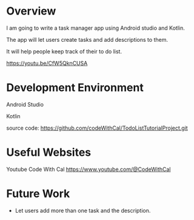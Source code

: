 # Overview

I am going to write a task manager app using Android studio and Kotlin.

The app will let users create tasks and add descriptions to them.

It will help people keep track of their to do list.

https://youtu.be/CfW5QknCUSA

# Development Environment

Android Studio

Kotlin

source code:
https://github.com/codeWithCal/TodoListTutorialProject.git

# Useful Websites

Youtube Code With Cal
https://www.youtube.com/@CodeWithCal

# Future Work

* Let users add more than one task and the description.